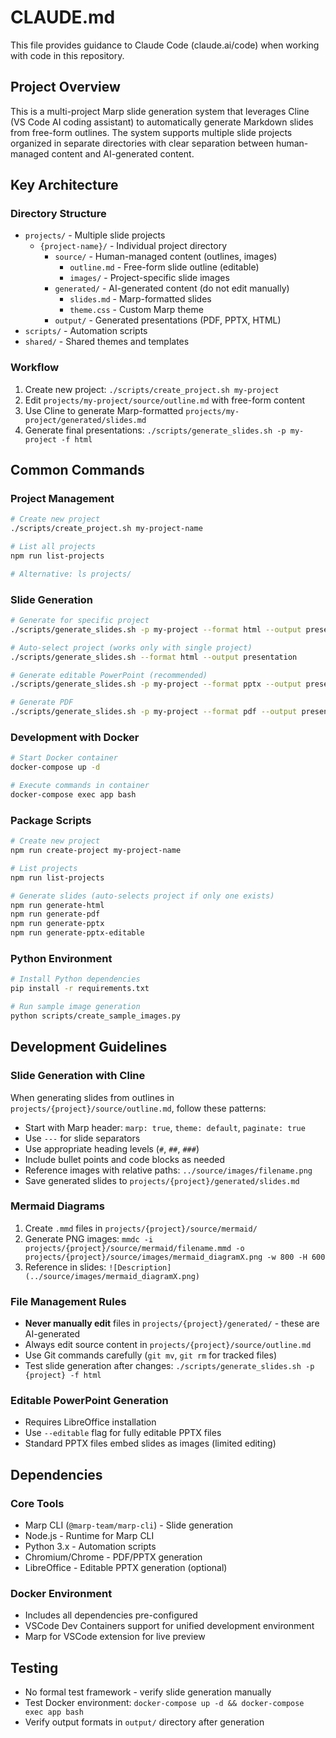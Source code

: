 # CLAUDE.md

This file provides guidance to Claude Code (claude.ai/code) when working with code in this repository.

## Project Overview

This is a multi-project Marp slide generation system that leverages Cline (VS Code AI coding assistant) to automatically generate Markdown slides from free-form outlines. The system supports multiple slide projects organized in separate directories with clear separation between human-managed content and AI-generated content.

## Key Architecture

### Directory Structure
- `projects/` - Multiple slide projects
  - `{project-name}/` - Individual project directory
    - `source/` - Human-managed content (outlines, images)
      - `outline.md` - Free-form slide outline (editable)
      - `images/` - Project-specific slide images
    - `generated/` - AI-generated content (do not edit manually)
      - `slides.md` - Marp-formatted slides
      - `theme.css` - Custom Marp theme
    - `output/` - Generated presentations (PDF, PPTX, HTML)
- `scripts/` - Automation scripts
- `shared/` - Shared themes and templates

### Workflow
1. Create new project: `./scripts/create_project.sh my-project`
2. Edit `projects/my-project/source/outline.md` with free-form content
3. Use Cline to generate Marp-formatted `projects/my-project/generated/slides.md`
4. Generate final presentations: `./scripts/generate_slides.sh -p my-project -f html`

## Common Commands

### Project Management
```bash
# Create new project
./scripts/create_project.sh my-project-name

# List all projects
npm run list-projects

# Alternative: ls projects/
```

### Slide Generation
```bash
# Generate for specific project
./scripts/generate_slides.sh -p my-project --format html --output presentation

# Auto-select project (works only with single project)
./scripts/generate_slides.sh --format html --output presentation

# Generate editable PowerPoint (recommended)
./scripts/generate_slides.sh -p my-project --format pptx --output presentation --editable

# Generate PDF
./scripts/generate_slides.sh -p my-project --format pdf --output presentation
```

### Development with Docker
```bash
# Start Docker container
docker-compose up -d

# Execute commands in container
docker-compose exec app bash
```

### Package Scripts
```bash
# Create new project
npm run create-project my-project-name

# List projects
npm run list-projects

# Generate slides (auto-selects project if only one exists)
npm run generate-html
npm run generate-pdf
npm run generate-pptx
npm run generate-pptx-editable
```

### Python Environment
```bash
# Install Python dependencies
pip install -r requirements.txt

# Run sample image generation
python scripts/create_sample_images.py
```

## Development Guidelines

### Slide Generation with Cline
When generating slides from outlines in `projects/{project}/source/outline.md`, follow these patterns:
- Start with Marp header: `marp: true`, `theme: default`, `paginate: true`
- Use `---` for slide separators
- Use appropriate heading levels (`#`, `##`, `###`)
- Include bullet points and code blocks as needed
- Reference images with relative paths: `../source/images/filename.png`
- Save generated slides to `projects/{project}/generated/slides.md`

### Mermaid Diagrams
1. Create `.mmd` files in `projects/{project}/source/mermaid/`
2. Generate PNG images: `mmdc -i projects/{project}/source/mermaid/filename.mmd -o projects/{project}/source/images/mermaid_diagramX.png -w 800 -H 600`
3. Reference in slides: `![Description](../source/images/mermaid_diagramX.png)`

### File Management Rules
- **Never manually edit** files in `projects/{project}/generated/` - these are AI-generated
- Always edit source content in `projects/{project}/source/outline.md`
- Use Git commands carefully (`git mv`, `git rm` for tracked files)
- Test slide generation after changes: `./scripts/generate_slides.sh -p {project} -f html`

### Editable PowerPoint Generation
- Requires LibreOffice installation
- Use `--editable` flag for fully editable PPTX files
- Standard PPTX files embed slides as images (limited editing)

## Dependencies

### Core Tools
- Marp CLI (`@marp-team/marp-cli`) - Slide generation
- Node.js - Runtime for Marp CLI
- Python 3.x - Automation scripts
- Chromium/Chrome - PDF/PPTX generation
- LibreOffice - Editable PPTX generation (optional)

### Docker Environment
- Includes all dependencies pre-configured
- VSCode Dev Containers support for unified development environment
- Marp for VSCode extension for live preview

## Testing
- No formal test framework - verify slide generation manually
- Test Docker environment: `docker-compose up -d && docker-compose exec app bash`
- Verify output formats in `output/` directory after generation